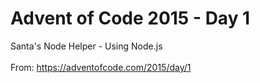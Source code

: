 # Advent of Code 2015 - Day 1
Santa's Node Helper - Using Node.js
</br>
</br>
From: https://adventofcode.com/2015/day/1